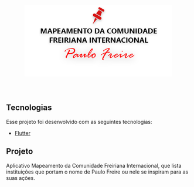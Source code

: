<h1 align="center">
  <img alt="Mapeamento da Comunidade Freiriana Internacional" title="Mapeamento da Comunidade Freiriana Internacional" src="lib/assets/images/logo.png" />
</h1>

<br>

## Tecnologias

Esse projeto foi desenvolvido com as seguintes tecnologias:

- [Flutter](https://flutter.dev/)

## Projeto

Aplicativo Mapeamento da Comunidade Freiriana Internacional, que lista instituições que portam o nome de Paulo Freire ou nele se inspiram para as suas ações.
